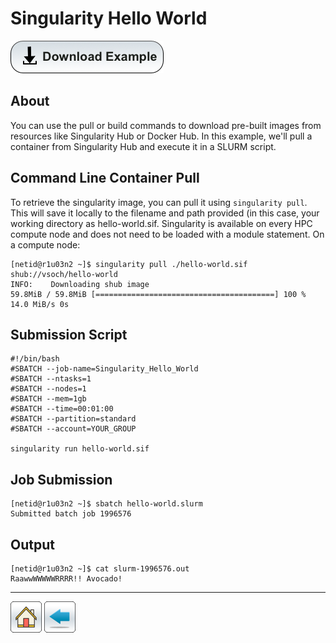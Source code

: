 # Singularity Hello World

[![](/Images/Download-Button.png)](Hello-World.tar.gz)

## About 
You can use the pull or build commands to download pre-built images from resources like Singularity Hub or Docker Hub. In this example, we'll pull a container from Singularity Hub and execute it in a SLURM script.

## Command Line Container Pull
To retrieve the singularity image, you can pull it using ```singularity pull```. This will save it locally to the filename and path provided (in this case, your working directory as hello-world.sif. Singularity is available on every HPC compute node and does not need to be loaded with a module statement. On a compute node:
```
[netid@r1u03n2 ~]$ singularity pull ./hello-world.sif shub://vsoch/hello-world
INFO:    Downloading shub image
59.8MiB / 59.8MiB [========================================] 100 % 14.0 MiB/s 0s
```

## Submission Script

```
#!/bin/bash
#SBATCH --job-name=Singularity_Hello_World
#SBATCH --ntasks=1
#SBATCH --nodes=1             
#SBATCH --mem=1gb                    
#SBATCH --time=00:01:00   
#SBATCH --partition=standard
#SBATCH --account=YOUR_GROUP

singularity run hello-world.sif
```

## Job Submission
```
[netid@r1u03n2 ~]$ sbatch hello-world.slurm 
Submitted batch job 1996576
```

## Output
```
[netid@r1u03n2 ~]$ cat slurm-1996576.out 
RaawwWWWWWRRRR!! Avocado!
```

----------
[![](/Images/home.png)](https://ua-researchcomputing-hpc.github.io/) 
[![](/Images/back.png)](../)
